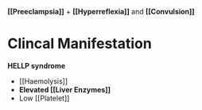 **[[Preeclampsia]]** + **[[Hyperreflexia]]** and **[[Convulsion]]**

# Clincal Manifestation
**HELLP syndrome**
- [[Haemolysis]]
- **Elevated [[Liver Enzymes]]**
- Low [[Platelet]]